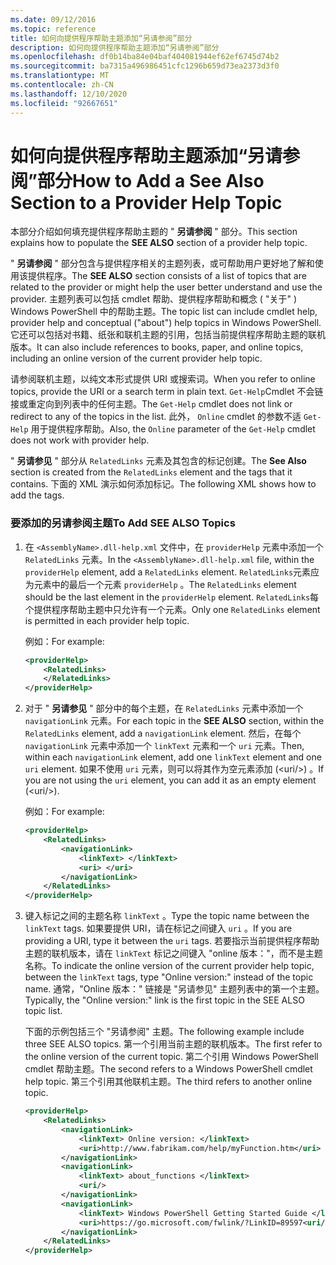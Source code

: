 ```yaml
---
ms.date: 09/12/2016
ms.topic: reference
title: 如何向提供程序帮助主题添加“另请参阅”部分
description: 如何向提供程序帮助主题添加“另请参阅”部分
ms.openlocfilehash: df0b14ba84e04baf404081944ef62ef6745d74b2
ms.sourcegitcommit: ba7315a496986451cfc1296b659d73ea2373d3f0
ms.translationtype: MT
ms.contentlocale: zh-CN
ms.lasthandoff: 12/10/2020
ms.locfileid: "92667651"
---
```

# <a name="how-to-add-a-see-also-section-to-a-provider-help-topic"></a><span data-ttu-id="e9c0f-103">如何向提供程序帮助主题添加“另请参阅”部分</span><span class="sxs-lookup"><span data-stu-id="e9c0f-103">How to Add a See Also Section to a Provider Help Topic</span></span>

<span data-ttu-id="e9c0f-104">本部分介绍如何填充提供程序帮助主题的 " **另请参阅** " 部分。</span><span class="sxs-lookup"><span data-stu-id="e9c0f-104">This section explains how to populate the **SEE ALSO** section of a provider help topic.</span></span>

<span data-ttu-id="e9c0f-105">" **另请参阅** " 部分包含与提供程序相关的主题列表，或可帮助用户更好地了解和使用该提供程序。</span><span class="sxs-lookup"><span data-stu-id="e9c0f-105">The **SEE ALSO** section consists of a list of topics that are related to the provider or might help the user better understand and use the provider.</span></span> <span data-ttu-id="e9c0f-106">主题列表可以包括 cmdlet 帮助、提供程序帮助和概念 ( "关于" ) Windows PowerShell 中的帮助主题。</span><span class="sxs-lookup"><span data-stu-id="e9c0f-106">The topic list can include cmdlet help, provider help and conceptual ("about") help topics in Windows PowerShell.</span></span> <span data-ttu-id="e9c0f-107">它还可以包括对书籍、纸张和联机主题的引用，包括当前提供程序帮助主题的联机版本。</span><span class="sxs-lookup"><span data-stu-id="e9c0f-107">It can also include references to books, paper, and online topics, including an online version of the current provider help topic.</span></span>

<span data-ttu-id="e9c0f-108">请参阅联机主题，以纯文本形式提供 URI 或搜索词。</span><span class="sxs-lookup"><span data-stu-id="e9c0f-108">When you refer to online topics, provide the URI or a search term in plain text.</span></span> <span data-ttu-id="e9c0f-109">`Get-Help`Cmdlet 不会链接或重定向到列表中的任何主题。</span><span class="sxs-lookup"><span data-stu-id="e9c0f-109">The `Get-Help` cmdlet does not link or redirect to any of the topics in the list.</span></span> <span data-ttu-id="e9c0f-110">此外， `Online` cmdlet 的参数不适 `Get-Help` 用于提供程序帮助。</span><span class="sxs-lookup"><span data-stu-id="e9c0f-110">Also, the `Online` parameter of the `Get-Help` cmdlet does not work with provider help.</span></span>

<span data-ttu-id="e9c0f-111">" **另请参见** " 部分从 `RelatedLinks` 元素及其包含的标记创建。</span><span class="sxs-lookup"><span data-stu-id="e9c0f-111">The **See Also** section is created from the `RelatedLinks` element and the tags that it contains.</span></span>
<span data-ttu-id="e9c0f-112">下面的 XML 演示如何添加标记。</span><span class="sxs-lookup"><span data-stu-id="e9c0f-112">The following XML shows how to add the tags.</span></span>

### <a name="to-add-see-also-topics"></a><span data-ttu-id="e9c0f-113">要添加的另请参阅主题</span><span class="sxs-lookup"><span data-stu-id="e9c0f-113">To Add SEE ALSO Topics</span></span>

1. <span data-ttu-id="e9c0f-114">在 `<AssemblyName>.dll-help.xml` 文件中，在 `providerHelp` 元素中添加一个 `RelatedLinks` 元素。</span><span class="sxs-lookup"><span data-stu-id="e9c0f-114">In the `<AssemblyName>.dll-help.xml` file, within the `providerHelp` element, add a `RelatedLinks` element.</span></span> <span data-ttu-id="e9c0f-115">`RelatedLinks`元素应为元素中的最后一个元素 `providerHelp` 。</span><span class="sxs-lookup"><span data-stu-id="e9c0f-115">The `RelatedLinks` element should be the last element in the `providerHelp` element.</span></span> <span data-ttu-id="e9c0f-116">`RelatedLinks`每个提供程序帮助主题中只允许有一个元素。</span><span class="sxs-lookup"><span data-stu-id="e9c0f-116">Only one `RelatedLinks` element is permitted in each provider help topic.</span></span>

   <span data-ttu-id="e9c0f-117">例如：</span><span class="sxs-lookup"><span data-stu-id="e9c0f-117">For example:</span></span>

    ```xml
    <providerHelp>
        <RelatedLinks>
        </RelatedLinks>
    </providerHelp>
    ```

1. <span data-ttu-id="e9c0f-118">对于 " **另请参见** " 部分中的每个主题，在 `RelatedLinks` 元素中添加一个 `navigationLink` 元素。</span><span class="sxs-lookup"><span data-stu-id="e9c0f-118">For each topic in the **SEE ALSO** section, within the `RelatedLinks` element, add a `navigationLink` element.</span></span> <span data-ttu-id="e9c0f-119">然后，在每个 `navigationLink` 元素中添加一个 `linkText` 元素和一个 `uri` 元素。</span><span class="sxs-lookup"><span data-stu-id="e9c0f-119">Then, within each `navigationLink` element, add one `linkText` element and one `uri` element.</span></span> <span data-ttu-id="e9c0f-120">如果不使用 `uri` 元素，则可以将其作为空元素添加 (\<uri/>) 。</span><span class="sxs-lookup"><span data-stu-id="e9c0f-120">If you are not using the `uri` element, you can add it as an empty element (\<uri/>).</span></span>

   <span data-ttu-id="e9c0f-121">例如：</span><span class="sxs-lookup"><span data-stu-id="e9c0f-121">For example:</span></span>

    ```xml
    <providerHelp>
        <RelatedLinks>
            <navigationLink>
                <linkText> </linkText>
                <uri> </uri>
            </navigationLink>
        </RelatedLinks>
    </providerHelp>
    ```

1. <span data-ttu-id="e9c0f-122">键入标记之间的主题名称 `linkText` 。</span><span class="sxs-lookup"><span data-stu-id="e9c0f-122">Type the topic name between the `linkText` tags.</span></span> <span data-ttu-id="e9c0f-123">如果要提供 URI，请在标记之间键入 `uri` 。</span><span class="sxs-lookup"><span data-stu-id="e9c0f-123">If you are providing a URI, type it between the `uri` tags.</span></span> <span data-ttu-id="e9c0f-124">若要指示当前提供程序帮助主题的联机版本，请在 `linkText` 标记之间键入 "online 版本："，而不是主题名称。</span><span class="sxs-lookup"><span data-stu-id="e9c0f-124">To indicate the online version of the current provider help topic, between the `linkText` tags, type "Online version:" instead of the topic name.</span></span> <span data-ttu-id="e9c0f-125">通常，"Online 版本：" 链接是 "另请参见" 主题列表中的第一个主题。</span><span class="sxs-lookup"><span data-stu-id="e9c0f-125">Typically, the "Online version:" link is the first topic in the SEE ALSO topic list.</span></span>

   <span data-ttu-id="e9c0f-126">下面的示例包括三个 "另请参阅" 主题。</span><span class="sxs-lookup"><span data-stu-id="e9c0f-126">The following example include three SEE ALSO topics.</span></span> <span data-ttu-id="e9c0f-127">第一个引用当前主题的联机版本。</span><span class="sxs-lookup"><span data-stu-id="e9c0f-127">The first refer to the online version of the current topic.</span></span> <span data-ttu-id="e9c0f-128">第二个引用 Windows PowerShell cmdlet 帮助主题。</span><span class="sxs-lookup"><span data-stu-id="e9c0f-128">The second refers to a Windows PowerShell cmdlet help topic.</span></span> <span data-ttu-id="e9c0f-129">第三个引用其他联机主题。</span><span class="sxs-lookup"><span data-stu-id="e9c0f-129">The third refers to another online topic.</span></span>

    ```xml
    <providerHelp>
        <RelatedLinks>
            <navigationLink>
                <linkText> Online version: </linkText>
                <uri>http://www.fabrikam.com/help/myFunction.htm</uri>
            </navigationLink>
            <navigationLink>
                <linkText> about_functions </linkText>
                <uri/>
            </navigationLink>
            <navigationLink>
                <linkText> Windows PowerShell Getting Started Guide </linkText>
                <uri>https://go.microsoft.com/fwlink/?LinkID=89597<uri/>
            </navigationLink>
        </RelatedLinks>
    </providerHelp>
    ```
